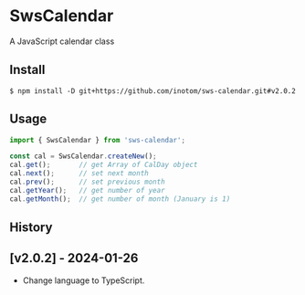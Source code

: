 # SwsCalendar

A JavaScript calendar class


## Install

```
$ npm install -D git+https://github.com/inotom/sws-calendar.git#v2.0.2
```


## Usage

```javascript
import { SwsCalendar } from 'sws-calendar';

const cal = SwsCalendar.createNew();
cal.get();       // get Array of CalDay object
cal.next();      // set next month
cal.prev();      // set previous month
cal.getYear();   // get number of year
cal.getMonth();  // get number of month (January is 1)
```


## History

## [v2.0.2] - 2024-01-26

- Change language to TypeScript.
